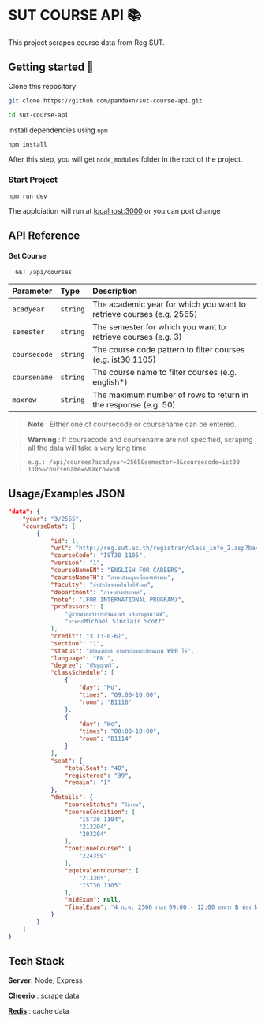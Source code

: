 # SUT COURSE API 📚

This project scrapes course data from Reg SUT.


## Getting started 🚀

Clone this repository

```zsh
git clone https://github.com/pandakn/sut-course-api.git

cd sut-course-api
```

Install dependencies using `npm`

```zsh
npm install
```

After this step, you will get `node_modules` folder in the root of the project.

### Start Project
```
npm run dev
```
The applciation will run at [localhost:3000](http://localhost:3000) or you can port change

## API Reference 

#### Get Course

```http
  GET /api/courses
```

| Parameter    | Type     | Description                                                          |
| :----------- | :------- | :------------------------------------------------------------------- |
| `acadyear`   | `string` | The academic year for which you want to retrieve courses (e.g. 2565) |
| `semester`   | `string` | The semester for which you want to retrieve courses (e.g. 3)         |
| `coursecode` | `string` | The course code pattern to filter courses (e.g. ist30 1105)          |
| `coursename` | `string` | The course name to filter courses (e.g. english\*)                   |
| `maxrow`     | `string` | The maximum number of rows to return in the response (e.g. 50)       |

> **Note** : Either one of coursecode or coursename can be entered.

> **Warning** : If coursecode and coursename are not specified, scraping all the data will take a very long time.

> `e.g.: /api/courses?acadyear=2565&semester=3&coursecode=ist30 1105&coursename=&maxrow=50`

## Usage/Examples JSON

```json
"data": {
    "year": "3/2565",
    "courseData": [
        {
            "id": 1,
            "url": "http://reg.sut.ac.th/registrar/class_info_2.asp?backto=home&option=0&courseid=1011782&coursecode=IST301105&acadyear=2565&semester=3&avs434084436=1",
            "courseCode": "IST30 1105",
            "version": "1",
            "courseNameEN": "ENGLISH FOR CAREERS",
            "courseNameTH": "ภาษาอังกฤษเพื่อการทำงาน",
            "faculty": "สำนักวิชาเทคโนโลยีสังคม",
            "department": "ภาษาต่างประเทศ",
            "note": "(FOR INTERNATIONAL PROGRAM)",
            "professors": [
                "ผู้ช่วยศาสตราจารย์จินดาพร แสงกาญจนวนิช",
                "อาจารย์Michael Sinclair Scott"
            ],
            "credit": "3 (3-0-6)",
            "section": "1",
            "status": "เปิดลงปกติ สามารถลงทะเบียนผ่าน WEB ได้",
            "language": "EN ",
            "degree": "ปริญญาตรี",
            "classSchedule": [
                {
                    "day": "Mo",
                    "times": "09:00-10:00",
                    "room": "B1116"
                },
                {
                    "day": "We",
                    "times": "08:00-10:00",
                    "room": "B1114"
                }
            ],
            "seat": {
                "totalSeat": "40",
                "registered": "39",
                "remain": "1"
            },
            "details": {
                "courseStatus": "ใช้งาน",
                "courseCondition": [
                    "IST30 1104",
                    "213204",
                    "203204"
                ],
                "continueCourse": [
                    "224359"
                ],
                "equivalentCourse": [
                    "213305",
                    "IST30 1105"
                ],
                "midExam": null,
                "finalExam": "4 ก.ค. 2566 เวลา 09:00 - 12:00 อาคาร B ห้อง N (สอบตามตารางมหาวิทยาลัย)"
            }
        }
    ]
}
```

## Tech Stack

**Server:** Node, Express

[**Cheerio**](https://cheerio.js.org/) : scrape data

[**Redis**](https://redis.io/) : cache data
